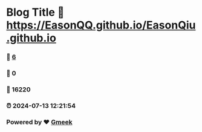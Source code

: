 # Blog Title :link: https://EasonQQ.github.io/EasonQiu.github.io 
### :page_facing_up: [6](https://EasonQQ.github.io/EasonQiu.github.io/tag.html) 
### :speech_balloon: 0 
### :hibiscus: 16220 
### :alarm_clock: 2024-07-13 12:21:54 
### Powered by :heart: [Gmeek](https://github.com/Meekdai/Gmeek)
